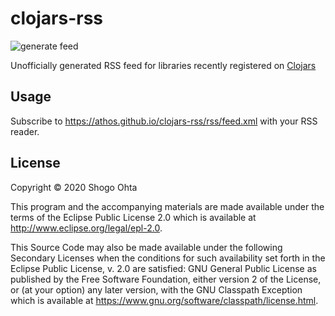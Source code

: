 # clojars-rss
![generate feed](https://github.com/athos/clojars-rss/workflows/generate%20feed/badge.svg?event=schedule)

Unofficially generated RSS feed for libraries recently registered on [Clojars](https://clojars.org/)

## Usage

Subscribe to https://athos.github.io/clojars-rss/rss/feed.xml with your RSS reader.

## License

Copyright © 2020 Shogo Ohta

This program and the accompanying materials are made available under the
terms of the Eclipse Public License 2.0 which is available at
http://www.eclipse.org/legal/epl-2.0.

This Source Code may also be made available under the following Secondary
Licenses when the conditions for such availability set forth in the Eclipse
Public License, v. 2.0 are satisfied: GNU General Public License as published by
the Free Software Foundation, either version 2 of the License, or (at your
option) any later version, with the GNU Classpath Exception which is available
at https://www.gnu.org/software/classpath/license.html.
